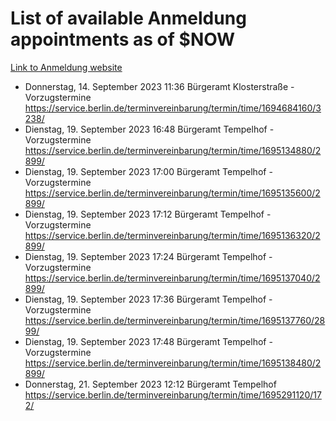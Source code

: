 # List of available Anmeldung appointments as of $NOW
[Link to Anmeldung website](https://service.berlin.de/terminvereinbarung/termin/tag.php?termin=1&anliegen[]=120686&dienstleisterlist=122210,122217,327316,122219,327312,122227,327314,122231,327346,122243,327348,122254,122252,329742,122260,329745,122262,329748,122271,327278,122273,327274,122277,327276,330436,122280,327294,122282,327290,122284,327292,122291,327270,122285,327266,122286,327264,122296,327268,150230,329760,122297,327286,122294,327284,122312,329763,122314,329775,122304,327330,122311,327334,122309,327332,317869,122281,327352,122279,329772,122283,122276,327324,122274,327326,122267,329766,122246,327318,122251,327320,122257,327322,122208,327298,122226,327300&herkunft=http%3A%2F%2Fservice.berlin.de%2Fdienstleistung%2F120686%2F)
- Donnerstag, 14. September 2023 11:36 Bürgeramt Klosterstraße - Vorzugstermine https://service.berlin.de/terminvereinbarung/termin/time/1694684160/3238/
- Dienstag, 19. September 2023 16:48 Bürgeramt Tempelhof - Vorzugstermine https://service.berlin.de/terminvereinbarung/termin/time/1695134880/2899/
- Dienstag, 19. September 2023 17:00 Bürgeramt Tempelhof - Vorzugstermine https://service.berlin.de/terminvereinbarung/termin/time/1695135600/2899/
- Dienstag, 19. September 2023 17:12 Bürgeramt Tempelhof - Vorzugstermine https://service.berlin.de/terminvereinbarung/termin/time/1695136320/2899/
- Dienstag, 19. September 2023 17:24 Bürgeramt Tempelhof - Vorzugstermine https://service.berlin.de/terminvereinbarung/termin/time/1695137040/2899/
- Dienstag, 19. September 2023 17:36 Bürgeramt Tempelhof - Vorzugstermine https://service.berlin.de/terminvereinbarung/termin/time/1695137760/2899/
- Dienstag, 19. September 2023 17:48 Bürgeramt Tempelhof - Vorzugstermine https://service.berlin.de/terminvereinbarung/termin/time/1695138480/2899/
- Donnerstag, 21. September 2023 12:12 Bürgeramt Tempelhof https://service.berlin.de/terminvereinbarung/termin/time/1695291120/172/
